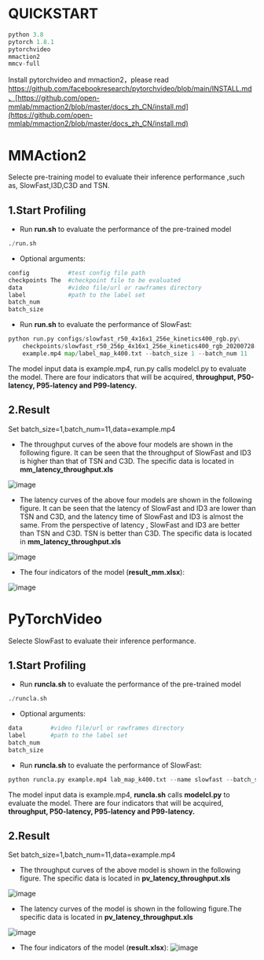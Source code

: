 
# QUICKSTART

```python
python 3.8
pytorch 1.8.1
pytorchvideo
mmaction2
mmcv-full

```

Install pytorchvideo and mmaction2，please read [https://github.com/facebookresearch/pytorchvideo/blob/main/INSTALL.md 、](https://github.com/facebookresearch/pytorchvideo/blob/main/INSTALL.md)[https://github.com/open-mmlab/mmaction2/blob/master/docs_zh_CN/install.md](https://github.com/open-mmlab/mmaction2/blob/master/docs_zh_CN/install.md)

# MMAction2

Selecte  pre-training model to evaluate their inference performance ,such as, SlowFast,I3D,C3D and TSN.

## 1.Start Profiling


- Run **run.sh** to evaluate the performance of the pre-trained model

```python
./run.sh
```

- Optional arguments:

```python
config           #test config file path
checkpoints The  #checkpoint file to be evaluated
data             #video file/url or rawframes directory
label            #path to the label set
batch_num
batch_size
```


- Run **run.sh** to evaluate the performance of SlowFast:

```python
python run.py configs/slowfast_r50_4x16x1_256e_kinetics400_rgb.py\
    checkpoints/slowfast_r50_256p_4x16x1_256e_kinetics400_rgb_20200728-145f1097.pth \
    example.mp4 map/label_map_k400.txt --batch_size 1 --batch_num 11
```


The model input data is example.mp4, run.py calls modelcl.py to evaluate the model. There are four indicators that will be acquired, **throughput, P50-latency, P95-latency and P99-latency.**

## 2.Result


Set batch_size=1,batch_num=11,data=example.mp4

- The throughput curves of the above four models are shown in the following figure. It can be seen that the throughput of SlowFast and ID3 is higher than that of TSN and C3D. The specific data is located in **mm_latency_throughput.xls**

![image](https://user-images.githubusercontent.com/72073969/136967007-df0e96af-fd97-4744-b1f4-11ad43f08992.png)


- The latency curves of the above four models are shown in the following figure. It can be seen that the latency of SlowFast and ID3 are lower than TSN and C3D, and the latency time of SlowFast and ID3 is almost the same. From the perspective of latency , SlowFast and ID3 are better than TSN and C3D.  TSN is better than C3D.  The specific data is located in **mm_latency_throughput.xls**

![image](https://user-images.githubusercontent.com/72073969/136967138-02974b79-fbe8-4a0d-9774-201758133339.png)


- The four indicators of the model (**result_mm.xlsx**):

![image](https://user-images.githubusercontent.com/72073969/136967651-6d0f5d34-5ea2-4412-a4f7-e262b006e678.png)



# PyTorchVideo


Selecte SlowFast to evaluate their inference performance.

## 1.Start Profiling


- Run **runcla.sh** to evaluate the performance of the pre-trained model

```python
./runcla.sh
```

- Optional arguments:

```python
data        #video file/url or rawframes directory
label       #path to the label set
batch_num
batch_size
```


- Run **runcla.sh** to evaluate the performance of SlowFast:

```python
python runcla.py example.mp4 lab_map_k400.txt --name slowfast --batch_size 1 --batch_num 11
```

The model input data is example.mp4, **runcla.sh** calls **modelcl.py** to evaluate the model. There are four indicators that will be acquired, **throughput, P50-latency, P95-latency and P99-latency.**

## 2.Result


Set batch_size=1,batch_num=11,data=example.mp4

- The throughput curves of the above model is shown in the following figure. The specific data is located in **pv_latency_throughput.xls**

![image](https://user-images.githubusercontent.com/72073969/136968141-b2d95049-aea7-4695-a649-4864e58b1839.png)


- The latency curves of the model is shown in the following figure.The specific data is located in **pv_latency_throughput.xls**

![image](https://user-images.githubusercontent.com/72073969/136968231-a24dc9cf-40a3-42b2-ac27-f6dbe52481fb.png)


- The four indicators of the model (**result.xlsx**):
![image](https://user-images.githubusercontent.com/72073969/136968302-512012d4-7bef-44e3-8f81-17edfa407d4b.png)
